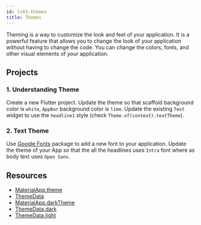 ```yaml
---
id: ls03-themes
title: Themes
---
```


Theming is a way to customize the look and feel of your application. It is a powerful feature that allows you to change the look of your application without having to change the code. You can change the colors, fonts, and other visual elements of your application.

## Projects

### 1. Understanding Theme

Create a new Flutter project. Update the theme so that scaffold background color is `white`, `AppBar` background color is `lime`. Update the existing `Text` widget to use the `headline1` style (check `Theme.of(context).textTheme`).

### 2. Text Theme

Use [Google Fonts](https://pub.dev/packages/google_fonts) package to add a new font to your application. Update the theme of your App so that the all the headlines uses `Intra` font where as body text uses `Open Sans`.


## Resources

- [MaterialApp.theme](https://api.flutter.dev/flutter/material/MaterialApp/theme.html)
- [ThemeData](https://api.flutter.dev/flutter/material/ThemeData-class.html)
- [MaterialApp.darkTheme](https://api.flutter.dev/flutter/material/MaterialApp/darkTheme.html)
- [ThemeData.dark](https://api.flutter.dev/flutter/material/ThemeData/dark.html)
- [ThemeData.light](https://api.flutter.dev/flutter/material/ThemeData/light.html)
